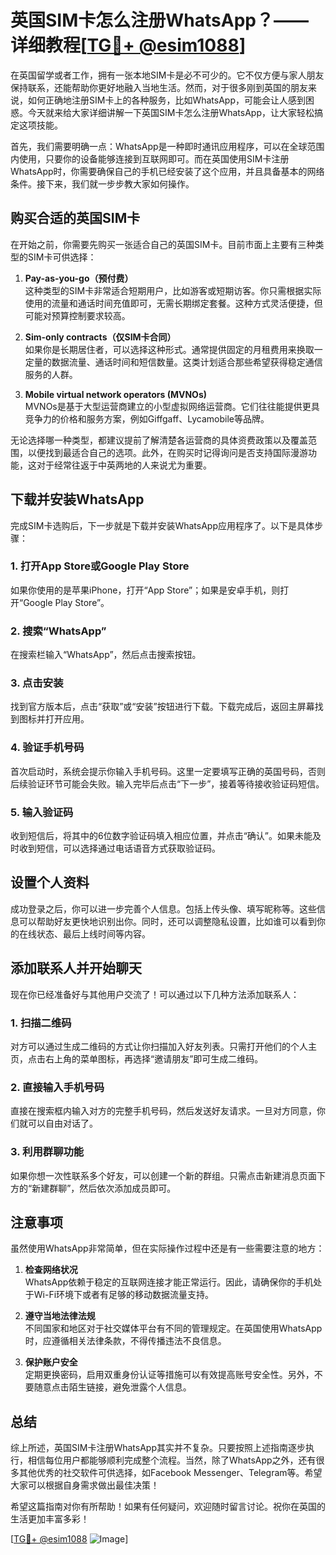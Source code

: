 # 英国SIM卡怎么注册WhatsApp？——详细教程[[TG💪+ @esim1088](https://t.me/s/esim1088)]

在英国留学或者工作，拥有一张本地SIM卡是必不可少的。它不仅方便与家人朋友保持联系，还能帮助你更好地融入当地生活。然而，对于很多刚到英国的朋友来说，如何正确地注册SIM卡上的各种服务，比如WhatsApp，可能会让人感到困惑。今天就来给大家详细讲解一下英国SIM卡怎么注册WhatsApp，让大家轻松搞定这项技能。

首先，我们需要明确一点：WhatsApp是一种即时通讯应用程序，可以在全球范围内使用，只要你的设备能够连接到互联网即可。而在英国使用SIM卡注册WhatsApp时，你需要确保自己的手机已经安装了这个应用，并且具备基本的网络条件。接下来，我们就一步步教大家如何操作。

## 购买合适的英国SIM卡

在开始之前，你需要先购买一张适合自己的英国SIM卡。目前市面上主要有三种类型的SIM卡可供选择：

1. **Pay-as-you-go（预付费）**  
   这种类型的SIM卡非常适合短期用户，比如游客或短期访客。你只需根据实际使用的流量和通话时间充值即可，无需长期绑定套餐。这种方式灵活便捷，但可能对预算控制要求较高。

2. **Sim-only contracts（仅SIM卡合同）**  
   如果你是长期居住者，可以选择这种形式。通常提供固定的月租费用来换取一定量的数据流量、通话时间和短信数量。这类计划适合那些希望获得稳定通信服务的人群。

3. **Mobile virtual network operators (MVNOs)**  
   MVNOs是基于大型运营商建立的小型虚拟网络运营商。它们往往能提供更具竞争力的价格和服务方案，例如Giffgaff、Lycamobile等品牌。

无论选择哪一种类型，都建议提前了解清楚各运营商的具体资费政策以及覆盖范围，以便找到最适合自己的选项。此外，在购买时记得询问是否支持国际漫游功能，这对于经常往返于中英两地的人来说尤为重要。

## 下载并安装WhatsApp

完成SIM卡选购后，下一步就是下载并安装WhatsApp应用程序了。以下是具体步骤：

### 1. 打开App Store或Google Play Store
如果你使用的是苹果iPhone，打开“App Store”；如果是安卓手机，则打开“Google Play Store”。

### 2. 搜索“WhatsApp”
在搜索栏输入“WhatsApp”，然后点击搜索按钮。

### 3. 点击安装
找到官方版本后，点击“获取”或“安装”按钮进行下载。下载完成后，返回主屏幕找到图标并打开应用。

### 4. 验证手机号码
首次启动时，系统会提示你输入手机号码。这里一定要填写正确的英国号码，否则后续验证环节可能会失败。输入完毕后点击“下一步”，接着等待接收验证码短信。

### 5. 输入验证码
收到短信后，将其中的6位数字验证码填入相应位置，并点击“确认”。如果未能及时收到短信，可以选择通过电话语音方式获取验证码。

## 设置个人资料

成功登录之后，你可以进一步完善个人信息。包括上传头像、填写昵称等。这些信息可以帮助好友更快地识别出你。同时，还可以调整隐私设置，比如谁可以看到你的在线状态、最后上线时间等内容。

## 添加联系人并开始聊天

现在你已经准备好与其他用户交流了！可以通过以下几种方法添加联系人：

### 1. 扫描二维码
对方可以通过生成二维码的方式让你扫描加入好友列表。只需打开他们的个人主页，点击右上角的菜单图标，再选择“邀请朋友”即可生成二维码。

### 2. 直接输入手机号码
直接在搜索框内输入对方的完整手机号码，然后发送好友请求。一旦对方同意，你们就可以自由对话了。

### 3. 利用群聊功能
如果你想一次性联系多个好友，可以创建一个新的群组。只需点击新建消息页面下方的“新建群聊”，然后依次添加成员即可。

## 注意事项

虽然使用WhatsApp非常简单，但在实际操作过程中还是有一些需要注意的地方：

1. **检查网络状况**  
   WhatsApp依赖于稳定的互联网连接才能正常运行。因此，请确保你的手机处于Wi-Fi环境下或者有足够的移动数据流量支持。

2. **遵守当地法律法规**  
   不同国家和地区对于社交媒体平台有不同的管理规定。在英国使用WhatsApp时，应遵循相关法律条款，不得传播违法不良信息。

3. **保护账户安全**  
   定期更换密码，启用双重身份认证等措施可以有效提高账号安全性。另外，不要随意点击陌生链接，避免泄露个人信息。

## 总结

综上所述，英国SIM卡注册WhatsApp其实并不复杂。只要按照上述指南逐步执行，相信每位用户都能够顺利完成整个流程。当然，除了WhatsApp之外，还有很多其他优秀的社交软件可供选择，如Facebook Messenger、Telegram等。希望大家可以根据自身需求做出最佳决策！

希望这篇指南对你有所帮助！如果有任何疑问，欢迎随时留言讨论。祝你在英国的生活更加丰富多彩！

[[TG💪+ @esim1088](https://t.me/s/esim1088) ![Image](https://i.postimg.cc/4NQfJmqS/Snipaste-2025-05-13-00-14-12.png)]
